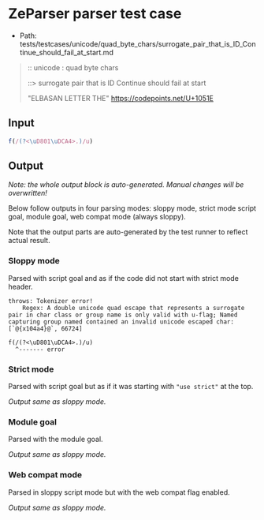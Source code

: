 # ZeParser parser test case

- Path: tests/testcases/unicode/quad_byte_chars/surrogate_pair_that_is_ID_Continue_should_fail_at_start.md

> :: unicode : quad byte chars
>
> ::> surrogate pair that is ID Continue should fail at start
>
> "ELBASAN LETTER THE" https://codepoints.net/U+1051E

## Input

`````js
f(/(?<\uD801\uDCA4>.)/u)
`````

## Output

_Note: the whole output block is auto-generated. Manual changes will be overwritten!_

Below follow outputs in four parsing modes: sloppy mode, strict mode script goal, module goal, web compat mode (always sloppy).

Note that the output parts are auto-generated by the test runner to reflect actual result.

### Sloppy mode

Parsed with script goal and as if the code did not start with strict mode header.

`````
throws: Tokenizer error!
    Regex: A double unicode quad escape that represents a surrogate pair in char class or group name is only valid with u-flag; Named capturing group named contained an invalid unicode escaped char: [`@{x104a4}@`, 66724]

f(/(?<\uD801\uDCA4>.)/u)
  ^------- error
`````

### Strict mode

Parsed with script goal but as if it was starting with `"use strict"` at the top.

_Output same as sloppy mode._

### Module goal

Parsed with the module goal.

_Output same as sloppy mode._

### Web compat mode

Parsed in sloppy script mode but with the web compat flag enabled.

_Output same as sloppy mode._
